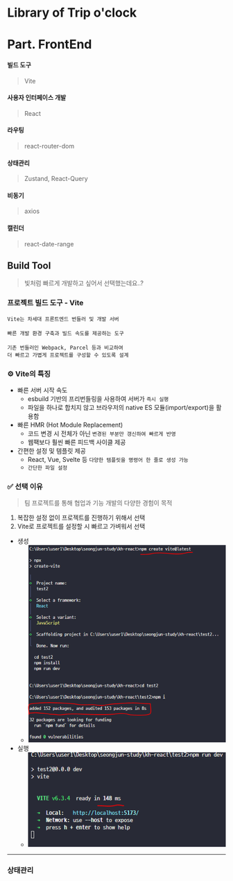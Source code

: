 # Library of Trip o'clock

# Part. FrontEnd

#### 빌드 도구

> Vite

#### 사용자 인터페이스 개발

> React

#### 라우팅

> react-router-dom

#### 상태관리

> Zustand, React-Query

#### 비동기

> axios

#### 캘린더

> react-date-range

####

## Build Tool

> 빛처럼 빠르게 개발하고 싶어서 선택했는데요..?

### 프로젝트 빌드 도구 - Vite

```
Vite는 차세대 프론트엔드 번들러 및 개발 서버

빠른 개발 환경 구축과 빌드 속도를 제공하는 도구

기존 번들러인 Webpack, Parcel 등과 비교하여
더 빠르고 가볍게 프로젝트를 구성할 수 있도록 설계
```

### ⚙️ Vite의 특징

- 빠른 서버 시작 속도
  - esbuild 기반의 프리번들링을 사용하여 서버가 `즉시 실행`
  - 파일을 하나로 합치지 않고 브라우저의 native ES 모듈(import/export)을 활용함
- 빠른 HMR (Hot Module Replacement)
  - 코드 변경 시 전체가 아닌 `변경된 부분만 갱신하여 빠르게 반영`
  - 웹팩보다 훨씬 빠른 피드백 사이클 제공
- 간편한 설정 및 템플릿 제공
  - React, Vue, Svelte 등 `다양한 템플릿을 명령어 한 줄로 생성 가능`
  - `간단한 파일 설정`

### ✅ 선택 이유

> 팀 프로젝트를 통해 협업과 기능 개발의 다양한 경험이 목적

1. 복잡한 설정 없이 프로젝트를 진행하기 위해서 선택
2. Vite로 프로젝트를 설정할 시 빠르고 가벼워서 선택

- 생성
  - ![vite_생성](./docs_img_library/vite%20프로젝트%20생성.PNG)
- 실행
  - ![vite_실행](./docs_img_library/vite%20실행시간.PNG)

---

### 상태관리

>

